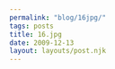 ```yaml
---
permalink: "blog/16jpg/"
tags: posts
title: 16.jpg
date: 2009-12-13
layout: layouts/post.njk
---
```


